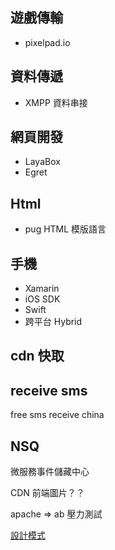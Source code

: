## **遊戲傳輸**

- pixelpad.io

## **資料傳遞**

- XMPP 資料串接

## **網頁開發**

- LayaBox
- Egret

## **Html**

- pug HTML 模版語言

## **手機**

- Xamarin
- iOS SDK
- Swift
- 跨平台 Hybrid

## cdn 快取

## receive sms

free sms receive china

## NSQ

微服務事件儲藏中心

CDN 前端圖片？？

apache => ab 壓力測試

[設計模式](https://zh.wikipedia.org/wiki/%E8%AE%BE%E8%AE%A1%E6%A8%A1%E5%BC%8F_(%E8%AE%A1%E7%AE%97%E6%9C%BA))
